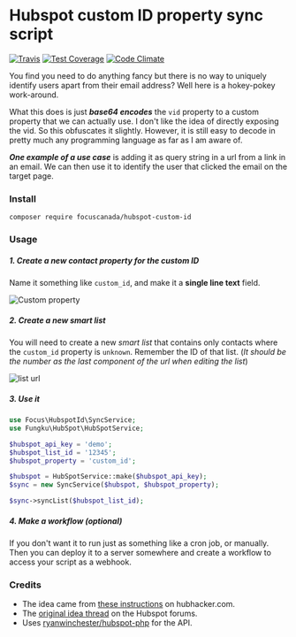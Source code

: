 # Hubspot custom ID property sync script
 [![Travis](https://travis-ci.org/focuscanada/hubspot-custom-id.svg?branch=master)](https://travis-ci.org/focuscanada/hubspot-custom-id)
 [![Test Coverage](https://codeclimate.com/github/focuscanada/hubspot-custom-id/badges/coverage.svg)](https://codeclimate.com/github/focuscanada/hubspot-custom-id/coverage)
 [![Code Climate](https://codeclimate.com/github/focuscanada/hubspot-custom-id/badges/gpa.svg)](https://codeclimate.com/github/focuscanada/hubspot-custom-id)

You find you need to do anything fancy but there is no way to uniquely identify users apart from their
email address? Well here is a hokey-pokey work-around.

What this does is just ***base64 encodes*** the `vid` property to a custom property that we can actually use.
I don't like the idea of directly exposing the vid. So this obfuscates it slightly. However, it is still easy
to decode in pretty much any programming language as far as I am aware of.

***One example of a use case*** is adding it as query string in a url from a link in an email.
We can then use it to identify the user that clicked the email on the target page.

### Install

```
composer require focuscanada/hubspot-custom-id
```

### Usage

##### 1. Create a new contact property for the custom ID
Name it something like `custom_id`, and make it a **single line text** field.

![Custom property](https://s3-us-west-2.amazonaws.com/ryanwinchester/code/hubspot-custom-id/custom-property.png)

##### 2. Create a new smart list
You will need to create a new *smart list* that contains only contacts where the `custom_id` property is `unknown`.
Remember the ID of that list. (*It should be the number as the last component of the url when editing the list*)

![list url](https://s3-us-west-2.amazonaws.com/ryanwinchester/code/hubspot-custom-id/list-url.png)

##### 3. Use it

```php
use Focus\HubspotId\SyncService;
use Fungku\HubSpot\HubSpotService;

$hubspot_api_key = 'demo';
$hubspot_list_id = '12345';
$hubspot_property = 'custom_id';

$hubspot = HubSpotService::make($hubspot_api_key);
$sync = new SyncService($hubspot, $hubspot_property);

$sync->syncList($hubspot_list_id);
```

##### 4. Make a workflow (optional)
If you don't want it to run just as something like a cron job, or manually. Then you can deploy
it to a server somewhere and create a workflow to access your script as a webhook.

### Credits

- The idea came from [these instructions](http://hubhacker.com/use-hubspot-vid-as-a-contact-property/) on hubhacker.com.
- The [original idea thread](http://ideas.hubspot.com/forums/76407-general-hubspot-ideas/suggestions/6243558-assign-unique-contact-id-or-use-the-vid-that-alre) on the Hubspot forums.
- Uses [ryanwinchester/hubspot-php](https://github.com/ryanwinchester/hubspot-php) for the API.
